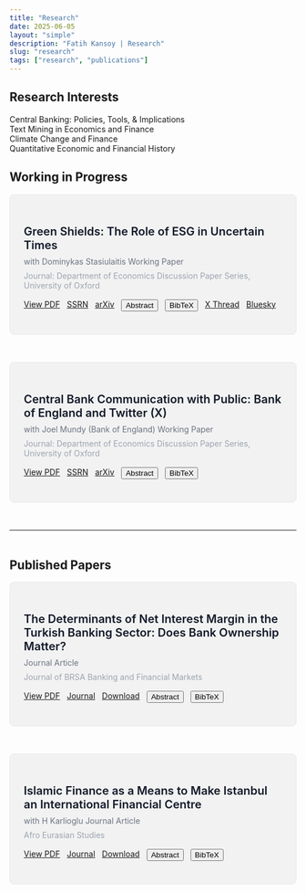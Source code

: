 ```yaml
---
title: "Research"
date: 2025-06-05
layout: "simple"
description: "Fatih Kansoy | Research"
slug: "research"
tags: ["research", "publications"]
---
```


<!-- Font Awesome CDN -->
<link rel="stylesheet" href="https://cdnjs.cloudflare.com/ajax/libs/font-awesome/6.5.1/css/all.min.css">

<!-- Tailwind CSS CDN -->
<script src="https://cdn.tailwindcss.com"></script>

<!-- Hidden Settings - Set to true/false to control default expansion -->
<script>
    const ALWAYS_OPEN_DEFAULT = false; // Change this to true to keep all abstracts and bibtex expanded by default
</script>

<style>
/* Clean, simple styling for standard page layout */
.paper-section {
    margin-bottom: 3rem;
    background-color: #f2f2f2;
    padding: 1.5rem;
    border-radius: 0.5rem;
    border: 1px solid #e5e7eb;
}

.paper-title {
    font-size: 1.25rem;
    font-weight: 600;
    color: #111827;
    margin-bottom: 0.5rem;
}

.paper-meta {
    font-size: 0.875rem;
    color: #6b7280;
    margin-bottom: 0.5rem;
}

.paper-journal {
    font-size: 0.875rem;
    color: #9ca3af;
    margin-bottom: 1rem;
}

.button-group {
    display: flex;
    flex-wrap: wrap;
    gap: 0.75rem;
    margin-bottom: 1rem;
}

/* Hide abstract and bibtex by default */
.abstract-section, .bibtex-section {
    display: none;
}

.abstract-section {
    background-color: #f9fafb;
    padding: 1.5rem;
    border-radius: 0.5rem;
    margin: 1rem 0;
}

.bibtex-section {
    background-color: #111827;
    color: #f3f4f6;
    padding: 1.5rem;
    border-radius: 0.5rem;
    margin: 1rem 0;
    font-family: monospace;
    font-size: 0.75rem;
}

/* Show when toggled */
.abstract-section.show, .bibtex-section.show {
    display: block;
}

.section-divider {
    margin: 3rem 0;
    border-color: #e5e7eb;
}

/* Mobile-friendly responsive design */
@media (max-width: 768px) {
    .paper-section {
        padding: 1rem;
        margin-left: -0.5rem;
        margin-right: -0.5rem;
    }
    
    .button-group {
        gap: 0.5rem;
    }
    
    .button-group a,
    .button-group button {
        font-size: 0.75rem;
        padding: 0.375rem 0.75rem;
    }
}

/* Copy button styling */
.copy-button {
    background-color: #4b5563;
    color: #d1d5db;
    padding: 0.25rem 0.5rem;
    border-radius: 0.25rem;
    font-size: 0.75rem;
    border: none;
    cursor: pointer;
    transition: background-color 0.2s;
}

.copy-button:hover {
    background-color: #6b7280;
}

.copy-button.copied {
    background-color: #059669;
}
</style>

## Research Interests

<div class="bg-gray-50 rounded-lg shadow-sm p-6 mb-8">
    <div class="grid grid-cols-1 md:grid-cols-2 gap-4">
        <div class="flex items-start gap-3">
            <i class="fas fa-chart-line text-blue-600 mt-1"></i>
            <span>Central Banking: Policies, Tools, & Implications</span>
        </div>
        <div class="flex items-start gap-3">
            <i class="fas fa-robot text-blue-600 mt-1"></i>
            <span>Text Mining in Economics and Finance</span>
        </div>
        <div class="flex items-start gap-3">
            <i class="fas fa-leaf text-green-600 mt-1"></i>
            <span>Climate Change and Finance</span>
        </div>
        <div class="flex items-start gap-3">
            <i class="fas fa-history text-purple-600 mt-1"></i>
            <span>Quantitative Economic and Financial History</span>
        </div>
    </div>
</div>

## Working in Progress

<!-- Paper 1: Green Shields -->
<div class="paper-section">
    <h3 class="paper-title">Green Shields: The Role of ESG in Uncertain Times</h3>
    <div class="paper-meta">
        with Dominykas Stasiulaitis 
        <span class="inline-block bg-orange-100 text-orange-800 text-xs px-2 py-1 rounded ml-2">Working Paper</span>
    </div>
    <div class="paper-journal">
        Journal: Department of Economics Discussion Paper Series, University of Oxford
    </div>
    
  <div class="button-group">
        <a href="http://fatih.ai/esg.pdf" class="inline-flex items-center gap-2 text-blue-600 hover:text-blue-800 text-sm bg-blue-50 px-3 py-1.5 rounded-md transition-colors">
            <i class="fas fa-file-pdf"></i> View PDF
        </a>
        <a href="https://papers.ssrn.com/sol3/papers.cfm?abstract_id=5278853" target="_blank" class="inline-flex items-center gap-2 text-blue-700 hover:text-blue-900 text-sm bg-blue-100 px-3 py-1.5 rounded-md transition-colors">
            <i class="fas fa-file-alt"></i> SSRN
        </a>
        <a href="https://arxiv.org/abs/2506.02143" target="_blank" class="inline-flex items-center gap-2 text-red-700 hover:text-red-900 text-sm bg-red-100 px-3 py-1.5 rounded-md transition-colors">
            <i class="fas fa-archive"></i> arXiv
        </a>
        <!-- <a href="http://fatih.ai/esg.pdf" download class="inline-flex items-center gap-2 text-green-600 hover:text-green-800 text-sm bg-green-50 px-3 py-1.5 rounded-md transition-colors">
            <i class="fas fa-download"></i> Download
        </a> -->
        <button onclick="toggleAbstract('paper1')" class="inline-flex items-center gap-2 text-gray-600 hover:text-gray-800 text-sm bg-gray-50 px-3 py-1.5 rounded-md transition-colors">
            <i class="fas fa-file-alt"></i> Abstract
        </button>
        <button onclick="toggleBibtex('paper1')" class="inline-flex items-center gap-2 text-purple-600 hover:text-purple-800 text-sm bg-purple-50 px-3 py-1.5 rounded-md transition-colors">
            <i class="fas fa-quote-left"></i> BibTeX
        </button>
        <a href="https://x.com/kansoy/status/1929638410358346063" target="_blank" class="inline-flex items-center gap-2 text-gray-800 hover:text-gray-900 text-sm bg-gray-100 px-3 py-1.5 rounded-md transition-colors">
            <i class="fab fa-x-twitter"></i> X Thread
        </a>
        <a href="https://bsky.app/profile/fatih.ai/post/3lqno6dfwok24" target="_blank" class="inline-flex items-center gap-2 text-sky-600 hover:text-sky-800 text-sm bg-sky-50 px-3 py-1.5 rounded-md transition-colors">
            <i class="fas fa-cloud"></i> Bluesky
        </a>
    </div>
    
  <div class="abstract-section" id="paper1-abstract">
        <h4 class="font-semibold mb-2 text-gray-700">Abstract</h4>
        <p class="text-sm text-gray-600 leading-relaxed">
            The rapid growth of sustainable investing, now exceeding 35 trillion USD globally, has transformed financial markets, yet the implications for monetary policy transmission remain underexplored. While existing literature documents heterogeneous firm responses to monetary policy through traditional channels such as size and leverage, it remains unknown whether environmental, social, and governance (ESG) characteristics create distinct transmission mechanisms. Using high-frequency identification around 160 Federal Reserve announcements from 2005 to 2025, we uncover an asymmetric pattern: high-ESG firms gain 1.6 basis points of protection from contractionary target surprises, yet suffer 2.6 basis points greater sensitivity to forward guidance shocks. This asymmetry persists within industries and intensifies with investor climate awareness. Remarkably, the Paris Agreement inverted these relationships: before December 2015, high-ESG firms were more vulnerable to contractionary policy within industries; afterward, they gained protection, representing a 186 basis point reversal. We develop a two-period model featuring heterogeneous investors with sustainability preferences that quantitatively matches these patterns. The model reveals how ESG investors' non-pecuniary utility creates differential demand elasticities, simultaneously protecting green firms from immediate rate changes while amplifying forward guidance vulnerability through their longer investment horizons. These findings establish environmental characteristics as a new dimension of monetary policy non-neutrality, with important implications as sustainable finance continues expanding.
        </p>
    </div>
    
  <div class="bibtex-section" id="paper1-bibtex">
        <div class="flex justify-between items-start mb-2">
            <h4 class="font-sans font-semibold text-gray-300">BibTeX</h4>
            <button onclick="copyBibtex('paper1')" class="copy-button">
                <i class="fas fa-copy mr-1"></i> Copy
            </button>
        </div>
        <pre class="whitespace-pre-wrap" id="paper1-bibtex-content">@article{kansoy2025green,
  title={Green Shields: The Role of ESG in Uncertain Times},
  author={Kansoy, Fatih and Stasiulaitis, Dominykas},
  journal={Department of Economics Discussion Paper Series, University of Oxford},
  volume={June 2025},
  year={2025},
  institution={University of Oxford}
}</pre>
    </div>
</div>

<!-- Paper 2: Central Bank Communication -->
<div class="paper-section">
    <h3 class="paper-title">Central Bank Communication with Public: Bank of England and Twitter (X)</h3>
    <div class="paper-meta">
        with Joel Mundy (Bank of England) 
        <span class="inline-block bg-orange-100 text-orange-800 text-xs px-2 py-1 rounded ml-2">Working Paper</span>
    </div>
    <div class="paper-journal">
        Journal: Department of Economics Discussion Paper Series, University of Oxford
    </div>
    
  <div class="button-group">
        <a href="http://fatih.ai/boe.pdf" class="inline-flex items-center gap-2 text-blue-600 hover:text-blue-800 text-sm bg-blue-50 px-3 py-1.5 rounded-md transition-colors">
            <i class="fas fa-file-pdf"></i> View PDF
        </a>
        <a href="https://papers.ssrn.com/sol3/papers.cfm?abstract_id=5279225" target="_blank" class="inline-flex items-center gap-2 text-blue-700 hover:text-blue-900 text-sm bg-blue-100 px-3 py-1.5 rounded-md transition-colors">
            <i class="fas fa-file-alt"></i> SSRN
        </a>
        <a href="https://arxiv.org/abs/2506.02559" target="_blank" class="inline-flex items-center gap-2 text-red-700 hover:text-red-900 text-sm bg-red-100 px-3 py-1.5 rounded-md transition-colors">
            <i class="fas fa-archive"></i> arXiv
        </a>
        <!-- <a href="http://fatih.ai/boe.pdf" download class="inline-flex items-center gap-2 text-green-600 hover:text-green-800 text-sm bg-green-50 px-3 py-1.5 rounded-md transition-colors">
            <i class="fas fa-download"></i> Download
        </a> -->
        <button onclick="toggleAbstract('paper2')" class="inline-flex items-center gap-2 text-gray-600 hover:text-gray-800 text-sm bg-gray-50 px-3 py-1.5 rounded-md transition-colors">
            <i class="fas fa-file-alt"></i> Abstract
        </button>
        <button onclick="toggleBibtex('paper2')" class="inline-flex items-center gap-2 text-purple-600 hover:text-purple-800 text-sm bg-purple-50 px-3 py-1.5 rounded-md transition-colors">
            <i class="fas fa-quote-left"></i> BibTeX
        </button>
    </div>
    
  <div class="abstract-section" id="paper2-abstract">
        <h4 class="font-semibold mb-2 text-gray-700">Abstract</h4>
        <p class="text-sm text-gray-600 leading-relaxed">
            Central banks increasingly use social media to communicate beyond financial markets, yet evidence on public engagement effectiveness remains limited. Despite 113 central banks joining Twitter between 2008 and 2018, we lack understanding of what drives audience interaction with their content. To examine engagement determinants, we analyzed 3.13 million tweets mentioning the Bank of England from 2007 to 2022, including 9,810 official posts. We investigate posting patterns, measure engagement elasticity, and identify content characteristics predicting higher interaction. The Bank's posting schedule misaligns with peak audience engagement times, with evening hours generating the highest interaction despite minimal posting. Cultural content, such as the Alan Turing 50 pound note, achieved 1,300 times higher engagement than routine policy communications. Engagement elasticity averaged 1.095 with substantial volatility during events like Brexit, contrasting with the Federal Reserve's stability. Media content dramatically increased engagement: videos by 1,700 percent, photos by 126 percent, while monetary policy announcements and readability significantly enhanced all metrics. Content quality and timing matter more than posting frequency for effective central bank communication. These findings suggest central banks should prioritize accessible, media-rich content during high-attention periods rather than increasing volume, with implications for digital communication strategies in fulfilling public transparency mandates.
        </p>
    </div>
    
<div class="bibtex-section" id="paper2-bibtex">
    <div class="flex justify-between items-start mb-2">
            <h4 class="font-sans font-semibold text-gray-300">BibTeX</h4>
            <button onclick="copyBibtex('paper2')" class="copy-button">
                <i class="fas fa-copy mr-1"></i> Copy
            </button>
        </div>
    <pre class="whitespace-pre-wrap" id="paper2-bibtex-content">
  @article{kansoy2025central,
  title={Central Bank Communication with Public: Bank of England and Twitter (X)},
  author={Kansoy, Fatih and Mundy, Joel},
  journal={Department of Economics Discussion Paper Series, University of Oxford},
  volume={July 2025},
  year={2025},
  institution={University of Oxford and Bank of England}
}</pre>
    </div>
</div>

<hr class="section-divider">

## Published Papers

<!-- Paper 3: NIM -->
<div class="paper-section">
    <h3 class="paper-title">The Determinants of Net Interest Margin in the Turkish Banking Sector: Does Bank Ownership Matter?</h3>
    <div class="paper-meta">
        <span class="inline-block bg-indigo-100 text-indigo-800 text-xs px-2 py-1 rounded">Journal Article</span>
    </div>
    <div class="paper-journal">
        Journal of BRSA Banking and Financial Markets
    </div>
    
  <div class="button-group">
        <a href="http://fatih.ai/nim.pdf" class="inline-flex items-center gap-2 text-blue-600 hover:text-blue-800 text-sm bg-blue-50 px-3 py-1.5 rounded-md transition-colors">
            <i class="fas fa-file-pdf"></i> View PDF
        </a>
        <a href="https://dergipark.org.tr/tr/pub/bddkdergisi/issue/57356/874957" target="_blank" class="inline-flex items-center gap-2 text-violet-600 hover:text-violet-800 text-sm bg-violet-50 px-3 py-1.5 rounded-md transition-colors">
            <i class="fas fa-journal-whills"></i> Journal
        </a>
        <a href="http://fatih.ai/nim.pdf" download class="inline-flex items-center gap-2 text-green-600 hover:text-green-800 text-sm bg-green-50 px-3 py-1.5 rounded-md transition-colors">
            <i class="fas fa-download"></i> Download
        </a>
        <button onclick="toggleAbstract('nim')" class="inline-flex items-center gap-2 text-gray-600 hover:text-gray-800 text-sm bg-gray-50 px-3 py-1.5 rounded-md transition-colors">
            <i class="fas fa-file-alt"></i> Abstract
        </button>
        <button onclick="toggleBibtex('nim')" class="inline-flex items-center gap-2 text-purple-600 hover:text-purple-800 text-sm bg-purple-50 px-3 py-1.5 rounded-md transition-colors">
            <i class="fas fa-quote-left"></i> BibTeX
        </button>
    </div>
    
<div class="abstract-section" id="nim-abstract">
    <h4 class="font-semibold mb-2 text-gray-700">Abstract</h4>
        <p class="text-sm text-gray-600 leading-relaxed">
            This research presented an empirical investigation of the determinants of the net interest margin in Turkish Banking sector with a particular emphasis on the bank ownership structure. This study employed a unique bank-level dataset covering Turkey's commercial banking sector for the 2001-2012. Our main results are as follows. Operation diversity, credit risk and operating costs are important determinants of margin in Turkey. More efficient banks exhibit lower margin and also price stability contributes to lower margin. The effect of principal determinants such as credit risk, bank size, market concentration and inflation vary across foreign-owned, state-controlled and private banks. At the same time, the impacts of implicit interest payment, operation diversity and operating cost are homogeneous across all banks.
        </p>
</div>
    
<div class="bibtex-section" id="nim-bibtex">
        <div class="flex justify-between items-start mb-2">
            <h4 class="font-sans font-semibold text-gray-300">BibTeX</h4>
            <button onclick="copyBibtex('nim')" class="copy-button">
                <i class="fas fa-copy mr-1"></i> Copy
            </button>
        </div>
        <pre class="whitespace-pre-wrap" id="nim-bibtex-content">@article{kansoy2012determinants,
  title={The determinants of net interest margin in the Turkish banking sector: does bank ownership matter},
  author={Kansoy, Fatih},
  journal={Journal of BRSA Banking and Financial Markets},
  volume={6},
  number={2},
  pages={13--49},
  year={2012},
  publisher={Banking Regulation and Supervision Agency}
}</pre>
    </div>
</div>

<!-- Paper 4: Istanbul -->
<div class="paper-section">
    <h3 class="paper-title">Islamic Finance as a Means to Make Istanbul an International Financial Centre</h3>
    <div class="paper-meta">
        with H Karlioglu 
        <span class="inline-block bg-indigo-100 text-indigo-800 text-xs px-2 py-1 rounded ml-2">Journal Article</span>
    </div>
    <div class="paper-journal">
        Afro Eurasian Studies
    </div>
    
  <div class="button-group">
        <a href="http://fatih.ai/istanbul.pdf" class="inline-flex items-center gap-2 text-blue-600 hover:text-blue-800 text-sm bg-blue-50 px-3 py-1.5 rounded-md transition-colors">
            <i class="fas fa-file-pdf"></i> View PDF
        </a>
        <a href="https://dergipark.org.tr/en/pub/afes/issue/44783/557024" target="_blank" class="inline-flex items-center gap-2 text-violet-600 hover:text-violet-800 text-sm bg-violet-50 px-3 py-1.5 rounded-md transition-colors">
            <i class="fas fa-journal-whills"></i> Journal
        </a>
        <a href="http://fatih.ai/istanbul.pdf" download class="inline-flex items-center gap-2 text-green-600 hover:text-green-800 text-sm bg-green-50 px-3 py-1.5 rounded-md transition-colors">
            <i class="fas fa-download"></i> Download
        </a>
        <button onclick="toggleAbstract('istanbul')" class="inline-flex items-center gap-2 text-gray-600 hover:text-gray-800 text-sm bg-gray-50 px-3 py-1.5 rounded-md transition-colors">
            <i class="fas fa-file-alt"></i> Abstract
        </button>
        <button onclick="toggleBibtex('istanbul')" class="inline-flex items-center gap-2 text-purple-600 hover:text-purple-800 text-sm bg-purple-50 px-3 py-1.5 rounded-md transition-colors">
            <i class="fas fa-quote-left"></i> BibTeX
        </button>
    </div>
    
  <div class="abstract-section" id="istanbul-abstract">
        <h4 class="font-semibold mb-2 text-gray-700">Abstract</h4>
        <p class="text-sm text-gray-600 leading-relaxed">
            This paper discusses and assesses Istanbul as an international finance centre within the context of its position in the sector of of Islamic finance. No doubt, Istanbul is a centre of business and culture of Turkey and the Turkish government is at present endeavouring to turn Istanbul into a regional finance centre in ten years and ,furthermore, into one of the top international financial centre in thirty years. In this context we evaluate Istanbul's potential and position to assume the role of a hub for Islamic finance. Our main conclusions are as follows; the current image, legal and regulatory infrastructure and human capacity of Istanbul do not presently allow it to become an international finance centre. In contrast, if we consider its strategic location standing between the Middle East, Eurasia and Africa as well as its strong relations with Muslim countries, and ,last but not least, its strong banking system, Istanbul has the potential to serve as a centre for Islamic finance provided that the government's ambitions remain focused in this direction.
        </p>
    </div>
    
  <div class="bibtex-section" id="istanbul-bibtex">
        <div class="flex justify-between items-start mb-2">
            <h4 class="font-sans font-semibold text-gray-300">BibTeX</h4>
            <button onclick="copyBibtex('istanbul')" class="copy-button">
                <i class="fas fa-copy mr-1"></i> Copy
            </button>
        </div>
        <pre class="whitespace-pre-wrap" id="istanbul-bibtex-content">@article{kansoy2013islamic,
  title={Islamic Finance as a Means to Make Istanbul an International Financial Centre},
  author={Kansoy, Fatih and Karlioglu, Hasan Huseyin},
  journal={Afro Eurasian Studies},
  volume={2},
  number={1-2},
  pages={126--143},
  year={2013},
  publisher={Musiad (Independent Industrialists and Businessmen's Association)}
}</pre>
    </div>
</div>

<script>
// Toggle abstract visibility
function toggleAbstract(paperId) {
    const abstractBox = document.getElementById(paperId + '-abstract');
    const bibtexBox = document.getElementById(paperId + '-bibtex');
    
    // Hide bibtex if shown
    if (bibtexBox && bibtexBox.classList.contains('show')) {
        bibtexBox.classList.remove('show');
    }
    
    abstractBox.classList.toggle('show');
}

// Toggle bibtex visibility
function toggleBibtex(paperId) {
    const bibtexBox = document.getElementById(paperId + '-bibtex');
    const abstractBox = document.getElementById(paperId + '-abstract');
    
    // Hide abstract if shown
    if (abstractBox && abstractBox.classList.contains('show')) {
        abstractBox.classList.remove('show');
    }
    
    bibtexBox.classList.toggle('show');
}

// Copy BibTeX to clipboard
function copyBibtex(paperId) {
    const bibtexContent = document.getElementById(paperId + '-bibtex-content').textContent;
    navigator.clipboard.writeText(bibtexContent).then(function() {
        // Change button text temporarily
        const button = event.target.closest('button');
        const originalHTML = button.innerHTML;
        button.innerHTML = '<i class="fas fa-check mr-1"></i> Copied!';
        button.classList.add('copied');
        
        setTimeout(() => {
            button.innerHTML = originalHTML;
            button.classList.remove('copied');
        }, 2000);
    }).catch(function(err) {
        console.error('Could not copy text: ', err);
    });
}

// Apply default expansion setting on load
window.onload = function() {
    if (ALWAYS_OPEN_DEFAULT) {
        // Show all abstracts and bibtex sections
        const allAbstracts = document.querySelectorAll('.abstract-section');
        const allBibtex = document.querySelectorAll('.bibtex-section');
        
        allAbstracts.forEach(abstract => {
            abstract.classList.add('show');
        });
        allBibtex.forEach(bibtex => {
            bibtex.classList.add('show');
        });
    }
}
</script>
<!-- 
==========================
BUTTON LIBRARY - Copy and paste these buttons as needed
==========================

PDF Button:
<a href="#" class="inline-flex items-center gap-2 text-blue-600 hover:text-blue-800 text-sm bg-blue-50 px-3 py-1.5 rounded-md transition-colors">
    <i class="fas fa-file-pdf"></i> View PDF
</a>

Download Button:
<a href="#" download class="inline-flex items-center gap-2 text-green-600 hover:text-green-800 text-sm bg-green-50 px-3 py-1.5 rounded-md transition-colors">
    <i class="fas fa-download"></i> Download
</a>

Abstract Button:
<button onclick="toggleAbstract(event, 'PAPER_ID')" class="inline-flex items-center gap-2 text-gray-600 hover:text-gray-800 text-sm bg-gray-50 px-3 py-1.5 rounded-md transition-colors">
    <i class="fas fa-file-alt"></i> Abstract
</button>

BibTeX Button:
<button onclick="toggleBibtex(event, 'PAPER_ID')" class="inline-flex items-center gap-2 text-purple-600 hover:text-purple-800 text-sm bg-purple-50 px-3 py-1.5 rounded-md transition-colors">
    <i class="fas fa-quote-left"></i> BibTeX
</button>

External Link Button:
<a href="https://example.com" target="_blank" class="inline-flex items-center gap-2 text-indigo-600 hover:text-indigo-800 text-sm bg-indigo-50 px-3 py-1.5 rounded-md transition-colors">
    <i class="fas fa-external-link-alt"></i> External Link
</a>

Code Button:
<a href="#" target="_blank" class="inline-flex items-center gap-2 text-orange-600 hover:text-orange-800 text-sm bg-orange-50 px-3 py-1.5 rounded-md transition-colors">
    <i class="fas fa-code"></i> Code
</a>

Dataset Button:
<a href="#" target="_blank" class="inline-flex items-center gap-2 text-pink-600 hover:text-pink-800 text-sm bg-pink-50 px-3 py-1.5 rounded-md transition-colors">
    <i class="fas fa-database"></i> Dataset
</a>

Slides Button:
<a href="#" class="inline-flex items-center gap-2 text-teal-600 hover:text-teal-800 text-sm bg-teal-50 px-3 py-1.5 rounded-md transition-colors">
    <i class="fas fa-presentation-screen"></i> Slides
</a>

Video Button:
<a href="#" target="_blank" class="inline-flex items-center gap-2 text-red-600 hover:text-red-800 text-sm bg-red-50 px-3 py-1.5 rounded-md transition-colors">
    <i class="fas fa-video"></i> Video
</a>

Poster Button:
<a href="#" class="inline-flex items-center gap-2 text-yellow-600 hover:text-yellow-800 text-sm bg-yellow-50 px-3 py-1.5 rounded-md transition-colors">
    <i class="fas fa-image"></i> Poster
</a>

X (Twitter) Thread Button:
<a href="https://twitter.com/intent/tweet?text=YOUR_TEXT_HERE&url=YOUR_URL_HERE" target="_blank" class="inline-flex items-center gap-2 text-gray-800 hover:text-gray-900 text-sm bg-gray-100 px-3 py-1.5 rounded-md transition-colors">
    <i class="fab fa-x-twitter"></i> X Thread
</a>

Bluesky Button:
<a href="https://bsky.app/intent/compose?text=YOUR_TEXT_HERE" target="_blank" class="inline-flex items-center gap-2 text-sky-600 hover:text-sky-800 text-sm bg-sky-50 px-3 py-1.5 rounded-md transition-colors">
    <i class="fas fa-cloud"></i> Bluesky
</a>

LinkedIn Button:
<a href="https://www.linkedin.com/sharing/share-offsite/?url=YOUR_URL_HERE" target="_blank" class="inline-flex items-center gap-2 text-blue-700 hover:text-blue-900 text-sm bg-blue-100 px-3 py-1.5 rounded-md transition-colors">
    <i class="fab fa-linkedin"></i> LinkedIn
</a>

GitHub Button:
<a href="#" target="_blank" class="inline-flex items-center gap-2 text-gray-900 hover:text-black text-sm bg-gray-200 px-3 py-1.5 rounded-md transition-colors">
    <i class="fab fa-github"></i> GitHub
</a>

Preprint Button:
<a href="#" class="inline-flex items-center gap-2 text-emerald-600 hover:text-emerald-800 text-sm bg-emerald-50 px-3 py-1.5 rounded-md transition-colors">
    <i class="fas fa-file-lines"></i> Preprint
</a>

Journal Link Button:
<a href="#" target="_blank" class="inline-flex items-center gap-2 text-violet-600 hover:text-violet-800 text-sm bg-violet-50 px-3 py-1.5 rounded-md transition-colors">
    <i class="fas fa-journal-whills"></i> Journal
</a>

DOI Button:
<a href="https://doi.org/YOUR_DOI_HERE" target="_blank" class="inline-flex items-center gap-2 text-cyan-600 hover:text-cyan-800 text-sm bg-cyan-50 px-3 py-1.5 rounded-md transition-colors">
    <i class="fas fa-fingerprint"></i> DOI
</a>

Cite Button:
<button onclick="toggleCitation(event, 'PAPER_ID')" class="inline-flex items-center gap-2 text-rose-600 hover:text-rose-800 text-sm bg-rose-50 px-3 py-1.5 rounded-md transition-colors">
    <i class="fas fa-quote-right"></i> Cite
</button>

Blog Button:
<a href="#" target="_blank" class="inline-flex items-center gap-2 text-orange-600 hover:text-orange-800 text-sm bg-orange-50 px-3 py-1.5 rounded-md transition-colors">
    <i class="fas fa-blog"></i> Blog
</a>

YouTube Button:
<a href="https://youtube.com/watch?v=YOUR_VIDEO_ID" target="_blank" class="inline-flex items-center gap-2 text-red-600 hover:text-red-800 text-sm bg-red-50 px-3 py-1.5 rounded-md transition-colors">
    <i class="fab fa-youtube"></i> YouTube
</a>

Media Button:
<a href="#" target="_blank" class="inline-flex items-center gap-2 text-purple-600 hover:text-purple-800 text-sm bg-purple-50 px-3 py-1.5 rounded-md transition-colors">
    <i class="fas fa-newspaper"></i> Media
</a>


SSRN Button:
<a href="https://papers.ssrn.com/sol3/papers.cfm?abstract_id=YOUR_SSRN_ID" target="_blank" class="inline-flex items-center gap-2 text-blue-700 hover:text-blue-900 text-sm bg-blue-100 px-3 py-1.5 rounded-md transition-colors">
    <i class="fas fa-file-alt"></i> SSRN
</a>

ArXiv Button:
<a href="https://arxiv.org/abs/YOUR_ARXIV_ID" target="_blank" class="inline-flex items-center gap-2 text-red-700 hover:text-red-900 text-sm bg-red-100 px-3 py-1.5 rounded-md transition-colors">
    <i class="fas fa-archive"></i> arXiv
</a>
==========================
STATUS BADGES
==========================

Draft Ready Badge (Subtle Style):
<a href="YOUR_LINK" target="_blank" class="draft-badge inline-flex items-center gap-1 text-gray-600 hover:text-gray-800 text-xs bg-gray-50 px-2 py-1 rounded-md transition-colors">Draft Ready →</a>

Published Badge:
<span class="inline-block bg-green-100 text-green-800 text-xs px-2 py-1 rounded">Published</span>

Under Review Badge:
<span class="inline-block bg-blue-100 text-blue-800 text-xs px-2 py-1 rounded">Under Review</span>

Working Paper Badge:
<span class="inline-block bg-orange-100 text-orange-800 text-xs px-2 py-1 rounded">Working Paper</span>

Book Badge:
<span class="inline-block bg-purple-100 text-purple-800 text-xs px-2 py-1 rounded">Book</span>

Journal Article Badge:
<span class="inline-block bg-indigo-100 text-indigo-800 text-xs px-2 py-1 rounded">Journal Article</span>

Conference Paper Badge:
<span class="inline-block bg-teal-100 text-teal-800 text-xs px-2 py-1 rounded">Conference Paper</span>

Forthcoming Badge:
<span class="inline-block bg-pink-100 text-pink-800 text-xs px-2 py-1 rounded">Forthcoming</span>

-->
